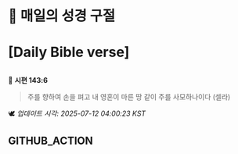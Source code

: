 # 🙏 매일의 성경 구절
# [Daily Bible verse]
##
<!-- START_BIBLE_VERSE -->
📖 **시편 143:6**
> 주를 향하여 손을 펴고 내 영혼이 마른 땅 같이 주를 사모하나이다 (셀라)

🕊️ _업데이트 시각: 2025-07-12 04:00:23 KST_
  <!-- END_BIBLE_VERSE -->
## GITHUB_ACTION
